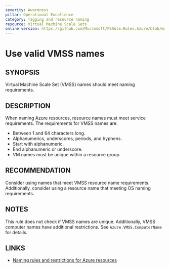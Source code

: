 ```yaml
---
severity: Awareness
pillar: Operational Excellence
category: Tagging and resource naming
resource: Virtual Machine Scale Sets
online version: https://github.com/Microsoft/PSRule.Rules.Azure/blob/main/docs/rules/en/Azure.VMSS.Name.md
---
```


# Use valid VMSS names

## SYNOPSIS

Virtual Machine Scale Set (VMSS) names should meet naming requirements.

## DESCRIPTION

When naming Azure resources, resource names must meet service requirements.
The requirements for VMSS names are:

- Between 1 and 64 characters long.
- Alphanumerics, underscores, periods, and hyphens.
- Start with alphanumeric.
- End alphanumeric or underscore.
- VM names must be unique within a resource group.

## RECOMMENDATION

Consider using names that meet VMSS resource name requirements.
Additionally, consider using a resource name that meeting OS naming requirements.

## NOTES

This rule does not check if VMSS names are unique.
Additionally, VMSS computer names have additional restrictions.
See `Azure.VMSS.ComputerName` for details.

## LINKS

- [Naming rules and restrictions for Azure resources](https://docs.microsoft.com/en-us/azure/azure-resource-manager/management/resource-name-rules)
